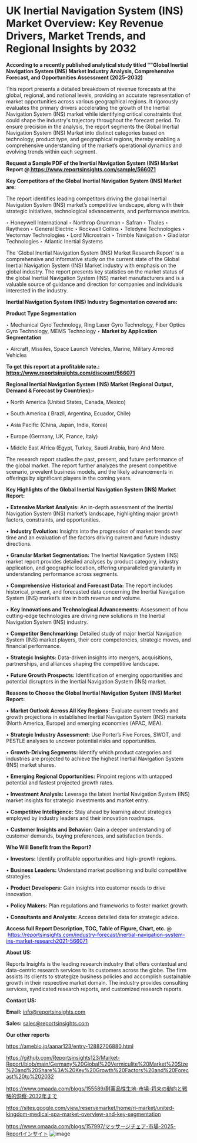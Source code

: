 # UK Inertial Navigation System (INS) Market Overview: Key Revenue Drivers, Market Trends, and Regional Insights by 2032

<strong>According to a recently published analytical study titled ""Global Inertial Navigation System (INS) Market Industry Analysis, Comprehensive Forecast, and Opportunities Assessment (2025–2032)</strong>

This report presents a detailed breakdown of revenue forecasts at the global, regional, and national levels, providing an accurate representation of market opportunities across various geographical regions. It rigorously evaluates the primary drivers accelerating the growth of the Inertial Navigation System (INS) market while identifying critical constraints that could shape the industry's trajectory throughout the forecast period. To ensure precision in the analysis, the report segments the Global Inertial Navigation System (INS) Market into distinct categories based on technology, product type, and geographical regions, thereby enabling a comprehensive understanding of the market’s operational dynamics and evolving trends within each segment.

<strong>Request a Sample PDF of the Inertial Navigation System (INS) Market Report </strong><strong>@<a href=https://www.reportsinsights.com/sample/566071 style=color:#0000ff;> https://www.reportsinsights.com/sample/566071</a></strong></font>

<strong>Key Competitors of the Global Inertial Navigation System (INS) Market are:</strong>

The report identifies leading competitors driving the global Inertial Navigation System (INS) market’s competitive landscape, along with their strategic initiatives, technological advancements, and performance metrics.

‣ Honeywell International
‣ Northrop Grumman
‣ Safran
‣ Thales
‣ Raytheon
‣ General Electric
‣ Rockwell Collins
‣ Teledyne Technologies
‣ Vectornav Technologies
‣ Lord Microstrain
‣ Trimble Navigation
‣ Gladiator Technologies
‣ Atlantic Inertial Systems

The ‘Global Inertial Navigation System (INS) Market Research Report’ is a comprehensive and informative study on the current state of the Global Inertial Navigation System (INS) Market industry with emphasis on the global industry. The report presents key statistics on the market status of the global Inertial Navigation System (INS) market manufacturers and is a valuable source of guidance and direction for companies and individuals interested in the industry.

<strong>Inertial Navigation System (INS) Industry Segmentation covered are:</strong>

<strong>Product Type Segmentation</strong>

‣ Mechanical Gyro Technology, Ring Laser Gyro Technology, Fiber Optics Gyro Technology, MEMS Technology
‣ 
<strong>Market by Application Segmentation</strong>

‣ Aircraft, Missiles, Space Launch Vehicles, Marine, Military Armored Vehicles

<strong>To get this report at a profitable rate.: <a href=https://www.reportsinsights.com/discount/566071 style=color:#0000ff;>https://www.reportsinsights.com/discount/566071</a></strong></font>

<strong>Regional Inertial Navigation System (INS) Market (Regional Output, Demand &amp; Forecast by Countries):-</strong>

• North America (United States, Canada, Mexico)

• South America ( Brazil, Argentina, Ecuador, Chile)

• Asia Pacific (China, Japan, India, Korea)

• Europe (Germany, UK, France, Italy)

• Middle East Africa (Egypt, Turkey, Saudi Arabia, Iran) And More.

The research report studies the past, present, and future performance of the global market. The report further analyzes the present competitive scenario, prevalent business models, and the likely advancements in offerings by significant players in the coming years.

<strong>Key Highlights of the Global Inertial Navigation System (INS) Market Report:</strong>

• <strong>Extensive Market Analysis:</strong> An in-depth assessment of the Inertial Navigation System (INS) market’s landscape, highlighting major growth factors, constraints, and opportunities.

• <strong>Industry Evolution:</strong> Insights into the progression of market trends over time and an evaluation of the factors driving current and future industry directions.

• <strong>Granular Market Segmentation:</strong> The Inertial Navigation System (INS) market report provides detailed analyses by product category, industry application, and geographic location, offering unparalleled granularity in understanding performance across segments.

• <strong>Comprehensive Historical and Forecast Data:</strong> The report includes historical, present, and forecasted data concerning the Inertial Navigation System (INS) market’s size in both revenue and volume.

• <strong>Key Innovations and Technological Advancements:</strong> Assessment of how cutting-edge technologies are driving new solutions in the Inertial Navigation System (INS) industry.

• <strong>Competitor Benchmarking:</strong> Detailed study of major Inertial Navigation System (INS) market players, their core competencies, strategic moves, and financial performance.

• <strong>Strategic Insights:</strong> Data-driven insights into mergers, acquisitions, partnerships, and alliances shaping the competitive landscape.

• <strong>Future Growth Prospects:</strong> Identification of emerging opportunities and potential disruptors in the Inertial Navigation System (INS) market.

<strong>Reasons to Choose the Global Inertial Navigation System (INS) Market Report:</strong>

• <strong>Market Outlook Across All Key Regions:</strong> Evaluate current trends and growth projections in established Inertial Navigation System (INS) markets (North America, Europe) and emerging economies (APAC, MEA).

• <strong>Strategic Industry Assessment:</strong> Use Porter’s Five Forces, SWOT, and PESTLE analyses to uncover potential risks and opportunities.

• <strong>Growth-Driving Segments:</strong> Identify which product categories and industries are projected to achieve the highest Inertial Navigation System (INS) market shares.

• <strong>Emerging Regional Opportunities:</strong> Pinpoint regions with untapped potential and fastest projected growth rates.

• <strong>Investment Analysis:</strong> Leverage the latest Inertial Navigation System (INS) market insights for strategic investments and market entry.

• <strong>Competitive Intelligence:</strong> Stay ahead by learning about strategies employed by industry leaders and their innovation roadmaps.

• <strong>Customer Insights and Behavior:</strong> Gain a deeper understanding of customer demands, buying preferences, and satisfaction trends.

<strong>Who Will Benefit from the Report?</strong>

• <strong>Investors:</strong> Identify profitable opportunities and high-growth regions.

• <strong>Business Leaders:</strong> Understand market positioning and build competitive strategies.

• <strong>Product Developers:</strong> Gain insights into customer needs to drive innovation.

• <strong>Policy Makers:</strong> Plan regulations and frameworks to foster market growth.

• <strong>Consultants and Analysts:</strong> Access detailed data for strategic advice.
</ul>
<strong>Access full Report Description, TOC, Table of Figure, Chart, etc. </strong>@  <a href=https://reportsinsights.com/industry-forecast/inertial-navigation-system-ins-market-research2021-566071 style=color:#0000ff;>https://reportsinsights.com/industry-forecast/inertial-navigation-system-ins-market-research2021-566071</a></font>

<strong><strong>About US</strong>:</strong>

Reports Insights is the leading research industry that offers contextual and data-centric research services to its customers across the globe. The firm assists its clients to strategize business policies and accomplish sustainable growth in their respective market domain. The industry provides consulting services, syndicated research reports, and customized research reports.

<strong>Contact US:</strong>

<p class=""""><b>Email:</b> <a href=mailto:info@reportsinsights.com>info@reportsinsights.com</a></p>
<p class=""""><b>Sales:</b> <a href=mailto:sales@reportsinsights.com>sales@reportsinsights.com</a></p>

<strong>Our other reports</strong>

<a href=https://ameblo.jp/aanar123/entry-12882706880.html>https://ameblo.jp/aanar123/entry-12882706880.html</a>

<a href=https://github.com/Reportsinsights123/Market-Report/blob/main/Germany%20Global%20Vermiculite%20Market%20Size%20and%20Share%3A%20Key%20Growth%20Factors%20and%20Forecast%20to%202032>https://github.com/Reportsinsights123/Market-Report/blob/main/Germany%20Global%20Vermiculite%20Market%20Size%20and%20Share%3A%20Key%20Growth%20Factors%20and%20Forecast%20to%202032</a>

<a href=https://www.omaada.com/blogs/155589/耐薬品性生地-市場-将来の動向と戦略的洞察-2032年まで>https://www.omaada.com/blogs/155589/耐薬品性生地-市場-将来の動向と戦略的洞察-2032年まで</a>

<a href=https://sites.google.com/view/reservemarket/home/ri-market/united-kingdom-medical-spa-market-overview-and-key-segmentation>https://sites.google.com/view/reservemarket/home/ri-market/united-kingdom-medical-spa-market-overview-and-key-segmentation</a>

<a href=https://www.omaada.com/blogs/157997/マッサージチェア-市場-2025-Reportインサイト>https://www.omaada.com/blogs/157997/マッサージチェア-市場-2025-Reportインサイト</a>
![image](https://github.com/user-attachments/assets/a2baeb0a-7263-4397-a425-4cb3e6027187)
